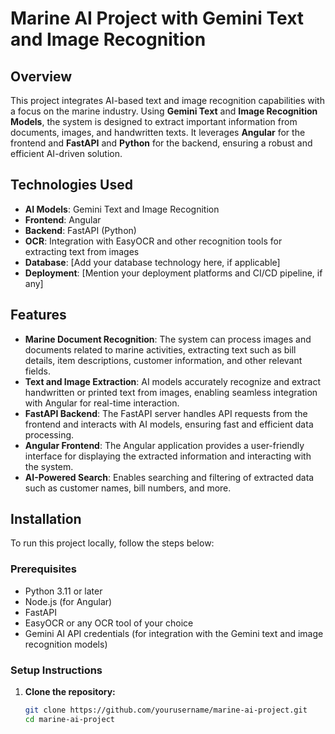 # Marine AI Project with Gemini Text and Image Recognition

## Overview

This project integrates AI-based text and image recognition capabilities with a focus on the marine industry. Using **Gemini Text** and **Image Recognition Models**, the system is designed to extract important information from documents, images, and handwritten texts. It leverages **Angular** for the frontend and **FastAPI** and **Python** for the backend, ensuring a robust and efficient AI-driven solution.

## Technologies Used

- **AI Models**: Gemini Text and Image Recognition
- **Frontend**: Angular
- **Backend**: FastAPI (Python)
- **OCR**: Integration with EasyOCR and other recognition tools for extracting text from images
- **Database**: [Add your database technology here, if applicable]
- **Deployment**: [Mention your deployment platforms and CI/CD pipeline, if any]

## Features

- **Marine Document Recognition**: The system can process images and documents related to marine activities, extracting text such as bill details, item descriptions, customer information, and other relevant fields.
- **Text and Image Extraction**: AI models accurately recognize and extract handwritten or printed text from images, enabling seamless integration with Angular for real-time interaction.
- **FastAPI Backend**: The FastAPI server handles API requests from the frontend and interacts with AI models, ensuring fast and efficient data processing.
- **Angular Frontend**: The Angular application provides a user-friendly interface for displaying the extracted information and interacting with the system.
- **AI-Powered Search**: Enables searching and filtering of extracted data such as customer names, bill numbers, and more.

## Installation

To run this project locally, follow the steps below:

### Prerequisites

- Python 3.11 or later
- Node.js (for Angular)
- FastAPI
- EasyOCR or any OCR tool of your choice
- Gemini AI API credentials (for integration with the Gemini text and image recognition models)

### Setup Instructions

1. **Clone the repository:**

   ```bash
   git clone https://github.com/yourusername/marine-ai-project.git
   cd marine-ai-project
